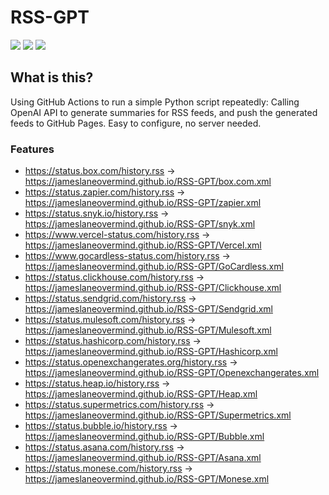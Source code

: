 # RSS-GPT

[![](https://img.shields.io/github/last-commit/yinan-c/RSS-GPT/dev?label=updated)](https://github.com/yinan-c/RSS-GPT/tree/dev)
[![](https://img.shields.io/github/last-commit/yinan-c/RSS-GPT/main?label=feeds%20refreshed)](https://yinan-c.github.io/RSS-GPT/)
[![](https://img.shields.io/github/license/yinan-c/RSS-GPT)](https://github.com/yinan-c/RSS-GPT/blob/master/LICENSE)

## What is this?

Using GitHub Actions to run a simple Python script repeatedly: Calling OpenAI API to generate summaries for RSS feeds, and push the generated feeds to GitHub Pages. Easy to configure, no server needed.

### Features

- https://status.box.com/history.rss -> https://jameslaneovermind.github.io/RSS-GPT/box.com.xml
- https://status.zapier.com/history.rss -> https://jameslaneovermind.github.io/RSS-GPT/zapier.xml
- https://status.snyk.io/history.rss -> https://jameslaneovermind.github.io/RSS-GPT/snyk.xml
- https://www.vercel-status.com/history.rss -> https://jameslaneovermind.github.io/RSS-GPT/Vercel.xml
- https://www.gocardless-status.com/history.rss -> https://jameslaneovermind.github.io/RSS-GPT/GoCardless.xml
- https://status.clickhouse.com/history.rss -> https://jameslaneovermind.github.io/RSS-GPT/Clickhouse.xml
- https://status.sendgrid.com/history.rss -> https://jameslaneovermind.github.io/RSS-GPT/Sendgrid.xml
- https://status.mulesoft.com/history.rss -> https://jameslaneovermind.github.io/RSS-GPT/Mulesoft.xml
- https://status.hashicorp.com/history.rss -> https://jameslaneovermind.github.io/RSS-GPT/Hashicorp.xml
- https://status.openexchangerates.org/history.rss -> https://jameslaneovermind.github.io/RSS-GPT/Openexchangerates.xml
- https://status.heap.io/history.rss -> https://jameslaneovermind.github.io/RSS-GPT/Heap.xml
- https://status.supermetrics.com/history.rss -> https://jameslaneovermind.github.io/RSS-GPT/Supermetrics.xml
- https://status.bubble.io/history.rss -> https://jameslaneovermind.github.io/RSS-GPT/Bubble.xml
- https://status.asana.com/history.rss -> https://jameslaneovermind.github.io/RSS-GPT/Asana.xml
- https://status.monese.com/history.rss -> https://jameslaneovermind.github.io/RSS-GPT/Monese.xml
